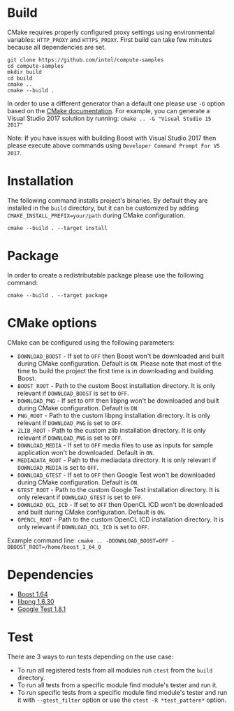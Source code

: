 # Build
CMake requires properly configured proxy settings using environmental variables: `HTTP_PROXY` and `HTTPS_PROXY`.
First build can take few minutes because all dependencies are set.

    git clone https://github.com/intel/compute-samples
    cd compute-samples
    mkdir build
    cd build
    cmake ..
    cmake --build .

In order to use a different generator than a default one please use `-G` option based on the [CMake documentation](https://cmake.org/cmake/help/v3.8/manual/cmake-generators.7.html). 
For example, you can generate a Visual Studio 2017 solution by running: `cmake .. -G "Visual Studio 15 2017"`

Note: If you have issues with building Boost with Visual Studio 2017 then please execute above commands using `Developer Command Prompt For VS 2017`.

# Installation
The following command installs project's binaries.
By default they are installed in the `build` directory, but it can be customized by adding `CMAKE_INSTALL_PREFIX=your/path` during CMake configuration.

    cmake --build . --target install

# Package
In order to create a redistributable package please use the following command:

    cmake --build . --target package

# CMake options
CMake can be configured using the following parameters:

* `DOWNLOAD_BOOST` - If set to `OFF` then Boost won't be downloaded and built during CMake configuration. Default is `ON`.
Please note that most of the time to build the project the first time is in downloading and building Boost.
* `BOOST_ROOT` - Path to the custom Boost installation directory. It is only relevant if `DOWNLOAD_BOOST` is set to `OFF`.
* `DOWNLOAD_PNG` - If set to `OFF` then libpng won't be downloaded and built during CMake configuration. Default is `ON`.
* `PNG_ROOT` - Path to the custom libpng installation directory. It is only relevant if `DOWNLOAD_PNG` is set to `OFF`.
* `ZLIB_ROOT` - Path to the custom zlib installation directory. It is only relevant if `DOWNLOAD_PNG` is set to `OFF`.
* `DOWNLOAD_MEDIA` - If set to `OFF` media files to use as inputs for sample application won't be downloaded. Default in `ON`.
* `MEDIADATA_ROOT` - Path to the mediadata directory. It is only relevant if `DOWNLOAD_MEDIA` is set to `OFF`.
* `DOWNLOAD_GTEST` - If set to `OFF` then Google Test won't be downloaded during CMake configuration. Default is `ON`.
* `GTEST_ROOT` - Path to the custom Google Test installation directory. It is only relevant if `DOWNLOAD_GTEST` is set to `OFF`.
* `DOWNLOAD_OCL_ICD` - If set to `OFF` then OpenCL ICD won't be downloaded and built during CMake configuration. Default is `ON`.
* `OPENCL_ROOT` - Path to the custom OpenCL ICD installation directory. It is only relevant if `DOWNLOAD_OCL_ICD` is set to `OFF`.

Example command line: `cmake .. -DDOWNLOAD_BOOST=OFF -DBOOST_ROOT=/home/boost_1_64_0`

# Dependencies
* [Boost 1.64](http://www.boost.org/)
* [libpng 1.6.30](http://www.libpng.org/pub/png/libpng.html)
* [Google Test 1.8.1](https://github.com/google/googletest)

# Test
There are 3 ways to run tests depending on the use case:

* To run all registered tests from all modules run `ctest` from the `build` directory.
* To run all tests from a specific module find module's tester and run it.
* To run specific tests from a specific module find module's tester and run it with `--gtest_filter` option or use the `ctest -R *test_pattern*` option.
